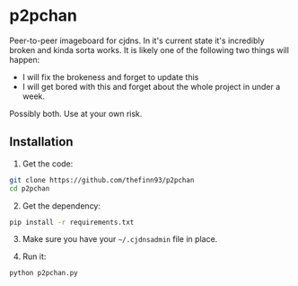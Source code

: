 p2pchan
=======

Peer-to-peer imageboard for cjdns. In it's current state it's incredibly broken and kinda sorta works.
It is likely one of the following two things will happen:

 * I will fix the brokeness and forget to update this
 * I will get bored with this and forget about the whole project in under a week.

Possibly both. Use at your own risk.


Installation
---------

1. Get the code:
```bash
git clone https://github.com/thefinn93/p2pchan
cd p2pchan
```
2. Get the dependency:

```bash
pip install -r requirements.txt
```
3. Make sure you have your `~/.cjdnsadmin` file in place.

4. Run it:

```bash
python p2pchan.py
```

